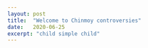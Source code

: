 ```yaml
---
layout: post
title:  "Welcome to Chinmoy controversies"
date:   2020-06-25
excerpt: "child simple child"
---
```

